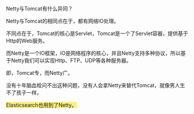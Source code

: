 Netty与Tomcat有什么异同？

Netty与Tomcat的相同点在于，都有网络IO处理。

不同点在于，Tomcat的核心是Servlet，Tomcat是一个了Servlet容器，提供基于Http的Web服务。

而Netty是一个IO框架，IO是网络程序的核心，并且Netty支持多种协议，所以基于Netty我们可以实现Http、FTP、UDP等各种服务器。

即，Tomcat专，而Netty广。



没有十年脑血栓问不出这种问题，没有人会拿Netty来替代Tomcat，就像男人生不了孩子一样。



<span style=background:#ffee7c>Elasticsearch也用到了Netty。</span>